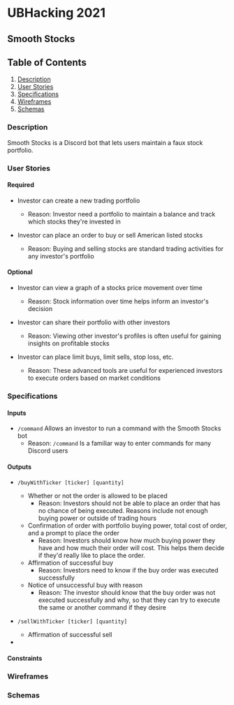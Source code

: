 # UBHacking 2021

## Smooth Stocks

## Table of Contents
1. [Description](#Description)
1. [User Stories]()
2. [Specifications](#Specifications)
3. [Wireframes](#Wireframes)
4. [Schemas](#Schemas)

### Description
Smooth Stocks is a Discord bot that lets users maintain a faux stock portfolio.

### User Stories
#### Required
* Investor can create a new trading portfolio
    * Reason: Investor need a portfolio to maintain a balance and track which stocks they're invested in

* Investor can place an order to buy or sell American listed stocks
    * Reason: Buying and selling stocks are standard trading activities for any investor's portfolio

#### Optional
* Investor can view a graph of a stocks price movement over time
    * Reason: Stock information over time helps inform an investor's decision

* Investor can share their portfolio with other investors
    * Reason: Viewing other investor's profiles is often useful for gaining insights on profitable stocks

* Investor can place limit buys, limit sells, stop loss, etc.
    * Reason: These advanced tools are useful for experienced investors to execute orders based on market conditions

### Specifications

#### Inputs
* `/command` Allows an investor to run a command with the Smooth Stocks bot
    * Reason: `/command` Is a familiar way to enter commands for many Discord users

#### Outputs
* `/buyWithTicker [ticker] [quantity]`
    * Whether or not the order is allowed to be placed
        * Reason: Investors should not be able to place an order that has no chance of being executed. Reasons include not enough buying power or outside of trading hours
    * Confirmation of order with portfolio buying power, total cost of order, and a prompt to place the order
        * Reason: Investors should know how much buying power they have and how much their order will cost. This helps them decide if they'd really like to place the order.
    * Affirmation of successful buy
        * Reason: Investors need to know if the buy order was executed successfully
    * Notice of unsuccessful buy with reason
        * Reason: The investor should know that the buy order was not executed successfully and why, so that they can try to execute the same or another command if they desire

* `/sellWithTicker [ticker] [quantity]`
    * Affirmation of successful sell

* 

#### Constraints


### Wireframes


### Schemas
